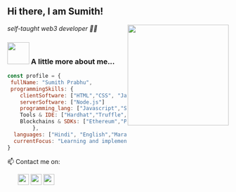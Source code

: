 <h2> Hi there, I am Sumith!</h2>
<img align='right' src="https://media.giphy.com/media/HEPwfdu6T6svpPE1eN/giphy.gif" width="230" eight="230">
<p><em> self-taught web3 developer 👨‍💻</em></p>

### <img src="https://media.giphy.com/media/cmCEsJZHYBPels360q/giphy.gif" width="50"> A little more about me...

```javascript
const profile = {
 fullName: "Sumith Prabhu",
 programmingSkills: {
    clientSoftware: ["HTML","CSS", "JavaScript", "SCSS", "React", "Bootstrap","Next"],
    serverSoftware: ["Node.js"]
    programming_lang: ["Javascript","Solidity","Python","Java","Cpp"]
    Tools & IDE: ["Hardhat","Truffle","Ganache","Remix","Git","Metamask"]
    Blockchains & SDKs: ["Ethereum","Polygon","Alchemy","OpenZeppelin"]
        },
  languages: ["Hindi", "English","Marathi"],
  currentFocus: "Learning and implementing"
}
```

📫 Contact me on:

<div>&nbsp&nbsp&nbsp&nbsp&nbsp&nbsp<tab><a href="https://twitter.com/SumithPrabhu1" target="_blank"><img src="https://github.com/gauravghongde/social-icons/blob/master/PNG/White/Twitter_white.png" width="25" ></a>
<a href="https://www.linkedin.com/in/sumith-prabhu/" target="_blank"><img src="https://github.com/gauravghongde/social-icons/blob/master/PNG/White/LinkedIN_white.png" width="25"  ></a>
<a href="https://t.me/sumithprabhu" target="_blank"><img src="https://github.com/gauravghongde/social-icons/blob/master/PNG/White/Telegram_white.png" width="25" ></a></div>
